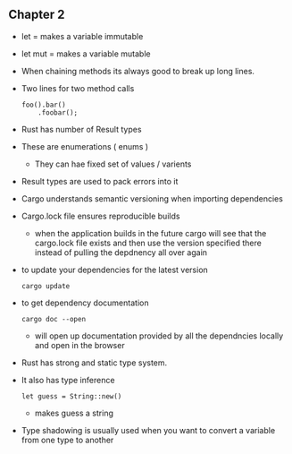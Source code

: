 ## Chapter 2 

* let = makes a variable immutable 
* let mut = makes a variable mutable

* When chaining methods its always good to break up long lines. 
* Two lines for two method calls 
    ```
    foo().bar()
        .foobar();
    ```

* Rust has number of Result types 
* These are enumerations ( enums )
    - They can hae fixed set of values / varients 
* Result types are used to pack errors into it 

* Cargo understands semantic versioning when importing dependencies

* Cargo.lock file ensures reproducible builds 
    - when the application builds in the future cargo will see that the cargo.lock file exists and then use the version specified there instead of pulling the depdnency all over again

* to update your dependencies for the latest version
    ```
    cargo update 
    ```

* to get dependency documentation 
    ```
    cargo doc --open
    ```
    - will open up documentation provided by all the dependncies locally and open in the browser

* Rust has strong and static type system.
* It also has type inference 
    ```
    let guess = String::new()
    ```
    - makes guess a string 

* Type shadowing is usually used when you want to convert a variable from one type to another

